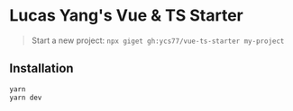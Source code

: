 # Lucas Yang's Vue & TS Starter

> Start a new project: `npx giget gh:ycs77/vue-ts-starter my-project`

## Installation

```bash
yarn
yarn dev
```

